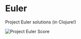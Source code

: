 Euler
=====

Project Euler solutions (in Clojure!)

![Project Euler Score](http://projecteuler.net/profile/DaoWen.png)


